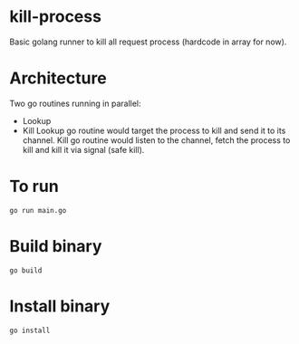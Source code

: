 # kill-process
Basic golang runner to kill all request process (hardcode in array for now).

# Architecture
Two go routines running in parallel:
- Lookup
- Kill
Lookup go routine would target the process to kill and send it to its channel.
Kill go routine would listen to the channel, fetch the process to kill and kill it via signal (safe kill).

# To run
```go run main.go```

# Build binary

``` go build ```
# Install binary

```go install```
